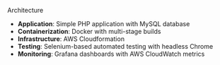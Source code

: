  Architecture

- **Application**: Simple PHP application with MySQL database
- **Containerization**: Docker with multi-stage builds
- **Infrastructure**: AWS Cloudformation
- **Testing**: Selenium-based automated testing with headless Chrome
- **Monitoring**: Grafana dashboards with AWS CloudWatch metrics
